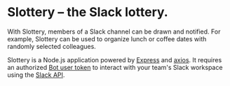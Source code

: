 # Slottery – the Slack lottery.

With Slottery, members of a Slack channel can be drawn and notified. For example, Slottery can be used to organize lunch or coffee dates with randomly selected colleagues.

Slottery is a Node.js application powered by [Express](https://expressjs.com/) and [axios](https://axios-http.com/). It requires an authorized [Bot user token](https://api.slack.com/authentication/token-types#granular_bot) to interact with your team's Slack workspace using the [Slack API](https://api.slack.com/).
